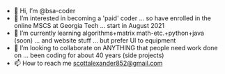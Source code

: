 - 👋 Hi, I’m @bsa-coder
- 👀 I’m interested in becoming a 'paid' coder ... so have enrolled in the online MSCS at Georgia Tech ... start in August 2021
- 🌱 I’m currently learning algorithms+matrix math-etc.+python+java (soon) ... and website stuff ... but prefer UI to equipment
- 💞️ I’m looking to collaborate on ANYTHING that people need work done on ... been coding for about 40 years (side projects)
- 📫 How to reach me scottalexander852@gmail.com

<!---
bsa-coder/bsa-coder is a ✨ special ✨ repository because its `README.md` (this file) appears on your GitHub profile.
You can click the Preview link to take a look at your changes.
--->

